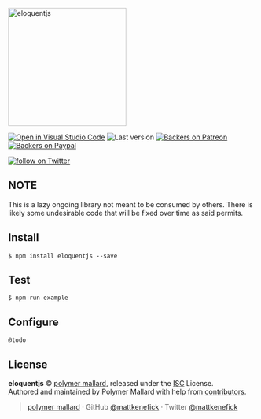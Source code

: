 
<img src="./assets/repo/logo-hero.jpg"
    alt="eloquentjs"
    align="center"
    height="240"
    />

[![Open in Visual Studio Code](https://open.vscode.dev/badges/open-in-vscode.svg)](https://open.vscode.dev/mattkenefick/vscode-box-comment)
![Last version](https://img.shields.io/github/tag/mattkenefick/eloquentjs.svg?style=flat-square)
[![Backers on Patreon](https://img.shields.io/badge/backer-Patreon-orange.svg)](https://www.patreon.com/mattkenefick)
[![Backers on Paypal](https://img.shields.io/badge/backer-Paypal-blue.svg)](https://paypal.me/polymermallard)

<a href="https://twitter.com/intent/follow?screen_name=mattkenefick">
    <img src="https://img.shields.io/twitter/follow/mattkenefick.svg?style=social&logo=twitter" alt="follow on Twitter"></a>
</a>


## NOTE

This is a lazy ongoing library not meant to be consumed by others. There is likely some undesirable code that will be fixed over time as said permits.


## Install

    $ npm install eloquentjs --save


## Test

    $ npm run example


## Configure

    @todo


## License

**eloquentjs** © [polymer mallard](https://polymermallard.com), released under the [ISC](https://github.com/mattkenefick/eloquentjs/blob/master/LICENSE.md) License.<br>
Authored and maintained by Polymer Mallard with help from [contributors](https://github.com/mattkenefick/eloquentjs/contributors).

> [polymer mallard](https://www.polymermallard.com) · GitHub [@mattkenefick](https://github.com/mattkenefick) · Twitter [@mattkenefick](https://twitter.com/mattkenefick)
